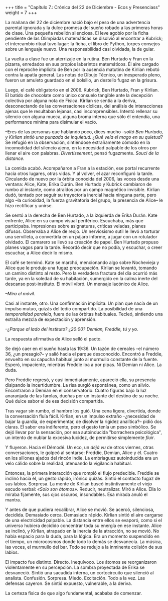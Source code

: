 +++
title = "Capítulo 7.: Crónica del 22 de Diciembre - Ecos y Presenciass" 
weight = 7
+++

La mañana del 22 de diciembre nació bajo el peso de una advertencia parental
ignorada y la dulce promesa del sueño robado a las primeras horas de clase. Una
pequeña rebelión silenciosa. El leve agobio por la ficha pendiente de las
Olimpiadas matemáticas se disolvió al encontrar a Kubrick; el intercambio ritual
tuvo lugar: la ficha, el libro de Python, torpes consejos sobre un lenguaje
nuevo. Una responsabilidad casi olvidada, la de guiar.

La vuelta a clase fue un aterrizaje en la rutina. Ben Hurtado y Fran en la
pizarra, enredados en sus propios laberintos matemáticos. El aire cargado con el
reproche implícito de Ben por la ausencia matutina de Kirlian rebotó contra la
apatía general. Las notas de Dibujo Técnico, un inesperado pleno, fueron un
amuleto guardado en el bolsillo, un destello fugaz en la grisura.

Luego, el café obligatorio en el 2006. Kubrick, Ben Hurtado, Fran y Kirlian. El
batido de chocolate como único consuelo tangible ante la decepción colectiva por
alguna nota de Física. Kirlian se sentía a la deriva, desconectando de las
conversaciones cíclicas, del análisis de interacciones ajenas que le resultaban
lejanas, casi incomprensibles. Intentó rellenar su silencio con alguna mueca,
alguna broma interna que sólo él entendía, una performance mínima para disimular
el vacío.

–Eres de las personas que hablando poco, dices mucho –*soltó Ben Hurtado, y
Kirlian sintió una punzada de inquietud. ¿Qué veía el mago en su quietud?* Se
refugió en la observación, sintiéndose extrañamente cómodo en la incomodidad del
silencio ajeno, en la necesidad palpable de los otros por llenar el aire con
palabras. *Divertissement*, pensó fugazmente. *Souci de la distance*.

La comida acabó. Acompañaron a Fran a la estación, ese portal recurrente hacia
otros lugares, otras vidas. Y al volver, el azar reconfiguró la tarde.
Circulando de nuevo por la órbita conocida del 2006, las voces desde una
ventana: Alice, Kate, Erika Durán. Ben Hurtado y Kubrick cambiaron de rumbo al
instante, como atraídos por un campo magnético invisible. Kirlian dudó, tentado
por seguir su trayectoria inercial hacia ninguna parte, pero algo –la
curiosidad, la fuerza gravitatoria del grupo, la presencia de Alice– le hizo
rectificar y unirse.

Se sentó a la derecha de Ben Hurtado, a la izquierda de Erika Durán. Kate
enfrente, Alice en su campo visual periférico. Escuchaba, más que participaba.
Impresiones sobre asignaturas, críticas veladas, planes difusos. Observaba a
Alice de reojo. Un nerviosismo sutil le llevó a torturar una servilleta, a
convertirla en un pájaro informe, a jugar con un rotulador olvidado. El camarero
se llevó su creación de papel. Ben Hurtado propuso planes vagos para la tarde.
Recordó decir que no podía, y escuchar, o creer escuchar, a Alice decir lo
mismo.

El café se terminó. Kate se marchó, mencionando algo sobre Nochevieja y Alice
que le produjo una fugaz preocupación. Kirlian se levantó, tomando un camino
distinto al resto. Pero la verdadera fractura del día ocurrió más tarde, ya en
la soledad de su habitación, sumergido en la calma inerte del descanso
post-instituto. El móvil vibró. Un mensaje lacónico de Alice.

*–Mira el móvil.*

Casi al instante, otro. Una confirmación implícita. Un plan que nacía de un
impulso mutuo, quizás del tedio compartido. La posibilidad de una *temporalidad
paralela*, fuera de las órbitas habituales. Tecleó, sintiendo una extraña mezcla
de expectación y aprensión.

*–¿Parque al lado del instituto? ¿20:00? Demian, Freddie, tú y yo.*

La respuesta afirmativa de Alice selló el pacto.

Se dejó caer en el sueño hasta las 19:36. Un tazón de cereales –el número 36,
¿un presagio?– y salió hacia el parque desconocido. Encontró a Freddie, envuelto
en su capucha habitual junto al murmullo constante de la fuente. Esperó,
impaciente, mientras Freddie iba a por pipas. Ni Demian ni Alice. La duda.

Pero Freddie regresó, y casi inmediatamente, apareció ella, su presencia
disipando la incertidumbre. La risa surgió espontánea, como un alivio.
Encontraron a Demian en el conservatorio. Cuatro figuras bajo la luz anaranjada
de las farolas, dueñas por un instante del destino de su noche. Qué dulce sabor
el de esa decisión compartida.

Tras vagar sin rumbo, el hambre los guió. Una cena ligera, divertida, donde la
conversación fluía fácil. Kirlian, en un impulso extraño –¿necesidad de bajar la
guardia, de experimentar, de disolver la rigidez analítica?– pidió dos claras.
El sabor era indiferente, pero el gesto tenía un peso simbólico. Se dejó llevar
por la sensación, por esa autoinducida "borrachera psicológica", un intento de
nublar la excesiva lucidez, de permitirse simplemente *fluir*.

Y fluyeron. Hacia el Démodé. Un eco, un *déjà vu* de otros viernes, otras
conversaciones, le golpeó al sentarse: Freddie, Demian, Alice y él. Cuatro en
los sillones ajados del rincón indie. La embriaguez autoinducida era un velo
cálido sobre la realidad, atenuando la vigilancia habitual.

Entonces, la primera interacción que rompió el flujo predecible. Freddie se
inclinó hacia él, un gesto rápido, irónico quizás. Sintió el contacto fugaz de
sus labios. Sorpresa. La mente de Kirlian buscó instintivamente el viejo escudo
verbal: *«Solo son átomos»*. Reducir, neutralizar. Miró a Alice. Ella lo miraba
fijamente, sus ojos oscuros, insondables. Esa mirada anuló el mantra.

Y antes de que pudiera recalibrar, Alice se movió. Se acercó, silenciosa,
decidida. Demasiado cerca. Demasiado rápido. Kirlian sintió el aire cargarse de
una electricidad palpable. La distancia entre ellos se evaporó, como si el
universo hubiera decidido concentrar toda su energía en ese instante. Alice
se inclinó, y Kirlian, atrapado en la inercia de la atracción, no se movió. No
había espacio para la duda, para la lógica. Era un momento suspendido en el
tiempo, un microcosmos donde todo lo demás se desvanecía. La música, las
voces, el murmullo del bar. Todo se redujo a la inminente colisión de sus
labios.

El impacto fue distinto. Directo. Inequívoco. Los átomos se reorganizaron
violentamente en su percepción. La sombra proyectada de Erika se desvaneció.
Sintió una sacudida interna, un cortocircuito que silenció al analista.
Confusión. Sorpresa. Miedo. Excitación. Todo a la vez. Las defensas cayeron. Se
sintió expuesto, vulnerable, a la deriva.

La certeza física de que algo fundamental, acababa de comenzar.